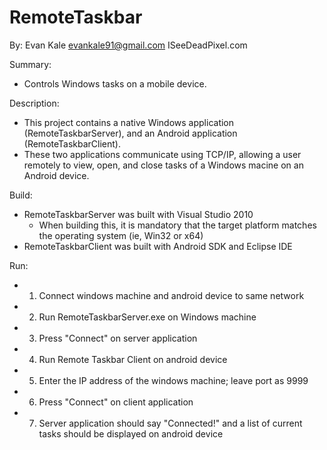 RemoteTaskbar
=============
By: Evan Kale
evankale91@gmail.com
ISeeDeadPixel.com

Summary:
- Controls Windows tasks on a mobile device.

Description:
- This project contains a native Windows application (RemoteTaskbarServer), and an Android application (RemoteTaskbarClient).
- These two applications communicate using TCP/IP, allowing a user remotely to view, open, and close tasks of a Windows macine on an Android device.

Build:
- RemoteTaskbarServer was built with Visual Studio 2010
  - When building this, it is mandatory that the target platform matches the operating system (ie, Win32 or x64)
- RemoteTaskbarClient was built with Android SDK and Eclipse IDE

Run:
- 1) Connect windows machine and android device to same network
- 2) Run  RemoteTaskbarServer.exe on Windows machine
- 3) Press "Connect" on server application
- 4) Run Remote Taskbar Client on android device
- 5) Enter the IP address of the windows machine; leave port as 9999
- 6) Press "Connect" on client application
- 7) Server application should say "Connected!" and a list of current tasks should be displayed on android device